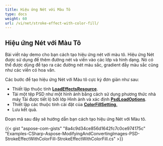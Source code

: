 ```yaml
---
title: Hiệu ứng Nét với Màu Tô
type: docs
weight: 60
url: /vi/net/stroke-effect-with-color-fill/
---
```


## **Hiệu ứng Nét với Màu Tô**
Bài viết này demo cho bạn cách tạo hiệu ứng nét với màu tô. Hiệu ứng Nét được sử dụng để thêm đường nét và viền vào các lớp và hình dạng. Nó có thể được dùng để tạo ra các đường nét màu sắc, gradient đầy màu sắc cũng như các viền có hoa văn.

Các bước để tạo hiệu ứng Nét với Màu tô cực kỳ đơn giản như sau:

- Thiết lập thuộc tính [**LoadEffectsResource**](https://reference.aspose.com/psd/net/aspose.psd.imageloadoptions/psdloadoptions/properties/loadeffectsresource).
- Tải một tệp PSD như một hình ảnh bằng cách sử dụng phương thức nhà máy Tải được tiết lộ bởi lớp Hình ảnh và xác định [**PsdLoadOptions**](https://reference.aspose.com/psd/net/aspose.psd.imageloadoptions/psdloadoptions).
- Thiết lập các thuộc tính cài đặt của [**ColorFillSetting**.](https://reference.aspose.com/psd/net/aspose.psd.fileformats.psd.layers.fillsettings/colorfillsettings)
- Lưu kết quả.

Đoạn mã sau đây sẽ hướng dẫn bạn cách tạo hiệu ứng Nét với Màu tô.

{{< gist "aspose-com-gists" "8a4c9d34ce856d1642fc7c0ce974175c" "Examples-CSharp-Aspose-ModifyingAndConvertingImages-PSD-StrokeEffectWithColorFill-StrokeEffectWithColorFill.cs" >}}

